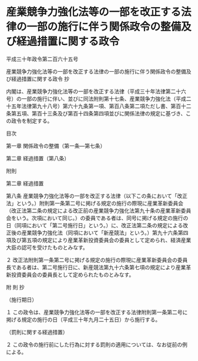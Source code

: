 # 産業競争力強化法等の一部を改正する法律の一部の施行に伴う関係政令の整備及び経過措置に関する政令

平成三十年政令第二百六十五号

産業競争力強化法等の一部を改正する法律の一部の施行に伴う関係政令の整備及び経過措置に関する政令 抄

内閣は、産業競争力強化法等の一部を改正する法律（平成三十年法律第二十六号）の一部の施行に伴い、並びに同法附則第十七条、産業競争力強化法（平成二十五年法律第九十八号）第六十九条第一項、第百八条第二項ただし書、第百十二条第五項、第百十三条及び第百十四条第四項並びに関係法律の規定に基づき、この政令を制定する。

目次

第一章 関係政令の整備（第一条―第七条）

第二章 経過措置（第八条）

附則

第二章 経過措置

第八条 産業競争力強化法等の一部を改正する法律（以下この条において「改正法」という。）附則第一条第二号に掲げる規定の施行の際現に産業革新委員会（改正法第二条の規定による改正前の産業競争力強化法第九十条の産業革新委員会をいう。次項において同じ。）の委員である者は、同号に掲げる規定の施行の日（同項において「第二号施行日」という。）に、改正法第二条の規定による改正後の産業競争力強化法（同項において「新産競法」という。）第九十六条第四項及び第五項の規定により産業革新投資委員会の委員として定められ、経済産業大臣の認可を受けたものとみなす。

２ 改正法附則第一条第二号に掲げる規定の施行の際現に産業革新委員会の委員長である者は、第二号施行日に、新産競法第九十六条第七項の規定により産業革新投資委員会の委員長として定められたものとみなす。

附 則 抄

（施行期日）

１ この政令は、産業競争力強化法等の一部を改正する法律附則第一条第二号に掲げる規定の施行の日（平成三十年九月二十五日）から施行する。

（罰則に関する経過措置）

２ この政令の施行前にした行為に対する罰則の適用については、なお従前の例による。
